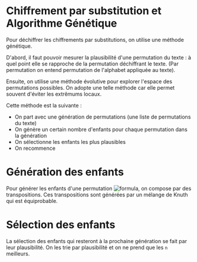 # Chiffrement par substitution et Algorithme Génétique

Pour déchiffrer les chiffrements par substitutions, on utilise une méthode génétique.

D'abord, il faut pouvoir mesurer la plausibilité d'une permutation du texte : à quel point elle se rapproche de la permutation déchiffrant le texte. (Par permutation on entend permutation de l'alphabet appliquée au texte).

Ensuite, on utilise une méthode évolutive pour explorer l'espace des permutations possibles. On adopte une telle méthode car elle permet souvent d'éviter les extrêmums locaux.

Cette méthode est la suivante :
- On part avec une génération de permutations (une liste de permutations du texte)
- On génère un certain nombre d'enfants pour chaque permutation dans la génération
- On sélectionne les enfants les plus plausibles
- On recommence

# Génération des enfants

Pour générer les enfants d'une permutation ![formula](https://render.githubusercontent.com/render/math?math=\tau), on compose par des transpositions.
Ces transpositions sont générées par un mélange de Knuth qui est équiprobable.

# Sélection des enfants

La sélection des enfants qui resteront à la prochaine génération se fait par leur plausibilité. On les trie par plausibilité et on ne prend que les `n` meilleurs.

